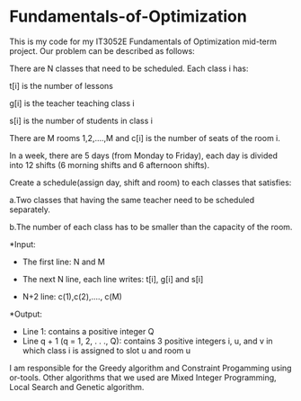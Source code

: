 # Fundamentals-of-Optimization
This is my code for my IT3052E Fundamentals of Optimization mid-term project. 
Our problem can be described as follows:

There are N classes that need to be scheduled.
Each class i has:

t[i] is the number of lessons

g[i] is the teacher teaching class i

s[i] is the number of students in class i

There are M rooms 1,2,....,M and c[i] is the number of seats of the room i.

In a week, there are 5 days (from Monday to Friday), each day is divided into 12 shifts
(6 morning shifts and 6 afternoon shifts).

Create a schedule(assign day, shift and room) to each classes that satisfies:

a.Two classes that having the same teacher need to be scheduled separately.

b.The number of each class has to be smaller than the capacity of the room.

*Input:

- The first line: N and M

- The next N line, each line writes: t[i], g[i] and s[i]

- N+2 line: c(1),c(2),...., c(M)

*Output:

- Line 1: contains a positive integer Q
- Line q + 1 (q = 1, 2, . . ., Q): contains 3 positive integers i, u, and v in which class i is assigned to slot u and room u

I am responsible for the Greedy algorithm and Constraint Progamming using or-tools. Other algorithms that we used are Mixed Integer Programming, Local Search and Genetic algorithm.
